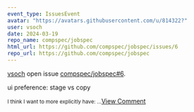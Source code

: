 ```yaml
---
event_type: IssuesEvent
avatar: "https://avatars.githubusercontent.com/u/814322?"
user: vsoch
date: 2024-03-19
repo_name: compspec/jobspec
html_url: https://github.com/compspec/jobspec/issues/6
repo_url: https://github.com/compspec/jobspec
---
```


<a href='https://github.com/vsoch' target='_blank'>vsoch</a> open issue <a href='https://github.com/compspec/jobspec/issues/6' target='_blank'>compspec/jobspec#6</a>.

<p>ui preference: stage vs copy</p><small>I think I want to more explicitly have:...</small><a href='https://github.com/compspec/jobspec/issues/6' target='_blank'>View Comment</a>